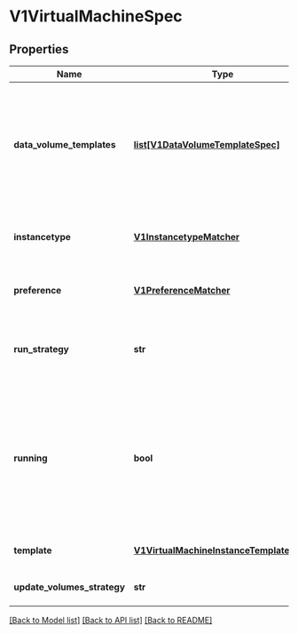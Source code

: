 # V1VirtualMachineSpec

## Properties
Name | Type | Description | Notes
------------ | ------------- | ------------- | -------------
**data_volume_templates** | [**list[V1DataVolumeTemplateSpec]**](V1DataVolumeTemplateSpec.md) | dataVolumeTemplates is a list of dataVolumes that the VirtualMachineInstance template can reference. DataVolumes in this list are dynamically created for the VirtualMachine and are tied to the VirtualMachine&#39;s life-cycle. | [optional] 
**instancetype** | [**V1InstancetypeMatcher**](V1InstancetypeMatcher.md) | InstancetypeMatcher references a instancetype that is used to fill fields in Template | [optional] 
**preference** | [**V1PreferenceMatcher**](V1PreferenceMatcher.md) | PreferenceMatcher references a set of preference that is used to fill fields in Template | [optional] 
**run_strategy** | **str** | Running state indicates the requested running state of the VirtualMachineInstance mutually exclusive with Running | [optional] 
**running** | **bool** | Running controls whether the associatied VirtualMachineInstance is created or not Mutually exclusive with RunStrategy Deprecated: VirtualMachineInstance field \&quot;Running\&quot; is now deprecated, please use RunStrategy instead. | [optional] 
**template** | [**V1VirtualMachineInstanceTemplateSpec**](V1VirtualMachineInstanceTemplateSpec.md) | Template is the direct specification of VirtualMachineInstance | 
**update_volumes_strategy** | **str** | UpdateVolumesStrategy is the strategy to apply on volumes updates | [optional] 

[[Back to Model list]](../README.md#documentation-for-models) [[Back to API list]](../README.md#documentation-for-api-endpoints) [[Back to README]](../README.md)


